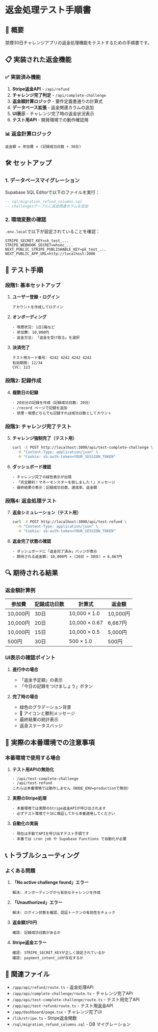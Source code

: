 # 返金処理テスト手順書

## 🎯 概要

禁煙30日チャレンジアプリの返金処理機能をテストするための手順書です。

## 📋 実装された返金機能

### ✅ 実装済み機能
1. **Stripe返金API** - `/api/refund`
2. **チャレンジ完了判定** - `/api/complete-challenge`
3. **返金額計算ロジック** - 要件定義書通りの計算式
4. **データベース拡張** - 返金関連カラムの追加
5. **UI表示** - チャレンジ完了時の返金状況表示
6. **テスト用API** - 開発環境での動作確認用

### 📊 返金計算ロジック
```
返金額 = 参加費 × (記録成功日数 ÷ 30日)
```

## 🛠️ セットアップ

### 1. データベースマイグレーション

Supabase SQL Editorで以下のファイルを実行：

```sql
-- sql/migration_refund_columns.sql
-- challengesテーブルに返金関連カラムを追加
```

### 2. 環境変数の確認

`.env.local`で以下が設定されていることを確認：

```env
STRIPE_SECRET_KEY=sk_test_...
STRIPE_WEBHOOK_SECRET=whsec_...
NEXT_PUBLIC_STRIPE_PUBLISHABLE_KEY=pk_test_...
NEXT_PUBLIC_APP_URL=http://localhost:3000
```

## 🧪 テスト手順

### 段階1: 基本セットアップ

1. **ユーザー登録・ログイン**
   ```
   アカウントを作成してログイン
   ```

2. **オンボーディング**
   ```
   - 喫煙状況: 1日1箱など
   - 参加費: 10,000円
   - 返金方法: 「返金を受け取る」を選択
   ```

3. **決済完了**
   ```
   テスト用カード番号: 4242 4242 4242 4242
   有効期限: 12/34
   CVC: 123
   ```

### 段階2: 記録作成

4. **複数日の記録**
   ```
   - 20日分の記録を作成（記録成功日数: 20日）
   - /record ページで記録を追加
   - 禁煙・喫煙どちらでも記録すれば成功日数としてカウント
   ```

### 段階3: チャレンジ完了テスト

5. **チャレンジ強制完了（テスト用）**
   ```bash
   curl -X POST http://localhost:3000/api/test-complete-challenge \
     -H "Content-Type: application/json" \
     -H "Cookie: sb-auth-token=YOUR_SESSION_TOKEN"
   ```

6. **ダッシュボード確認**
   ```
   - チャレンジ完了の緑色表示が出現
   - 「完全勝利！マネーモンスターを倒しました！」メッセージ
   - 最終結果の表示：記録成功日数、達成率、返金額
   ```

### 段階4: 返金処理テスト

7. **返金シミュレーション（テスト用）**
   ```bash
   curl -X POST http://localhost:3000/api/test-refund \
     -H "Content-Type: application/json" \
     -H "Cookie: sb-auth-token=YOUR_SESSION_TOKEN"
   ```

8. **返金完了状態の確認**
   ```
   - ダッシュボードに「返金完了済み」バッジが表示
   - 期待される返金額: 10,000円 × (20日 ÷ 30日) = 6,667円
   ```

## 🔍 期待される結果

### 返金額計算例

| 参加費 | 記録成功日数 | 計算式 | 返金額 |
|--------|-------------|--------|--------|
| 10,000円 | 30日 | 10,000 × 1.0 | 10,000円 |
| 10,000円 | 20日 | 10,000 × 0.67 | 6,667円 |
| 10,000円 | 15日 | 10,000 × 0.5 | 5,000円 |
| 500円 | 30日 | 500 × 1.0 | 500円 |

### UI表示の確認ポイント

1. **進行中の場合**
   - 「返金予定額」の表示
   - 「今日の記録をつけましょう」ボタン

2. **完了時の場合**
   - 緑色のグラデーション背景
   - 🎉 アイコンと勝利メッセージ
   - 最終結果の統計表示
   - 返金ステータスバッジ

## 🚨 実際の本番環境での注意事項

### 本番環境で使用する場合

1. **テスト用APIの無効化**
   ```
   - /api/test-complete-challenge
   - /api/test-refund
   これらは本番環境では動作しません（NODE_ENV=productionで無効）
   ```

2. **実際のStripe処理**
   ```
   - 本番環境では実際のStripe返金APIが呼び出されます
   - 必ずテスト環境で十分に検証してから本番適用してください
   ```

3. **自動化の実装**
   ```
   - 現在は手動でAPIを呼び出すテスト手順です
   - 本番では cron job や Supabase Functions で自動化が必要
   ```

## 📞 トラブルシューティング

### よくある問題

1. **「No active challenge found」エラー**
   ```
   解決: オンボーディングから有効なチャレンジを作成
   ```

2. **「Unauthorized」エラー**
   ```
   解決: ログイン状態を確認、認証トークンの有効性をチェック
   ```

3. **返金額が0円**
   ```
   確認: 記録成功日数があるか
   ```

4. **Stripe返金エラー**
   ```
   確認: STRIPE_SECRET_KEYが正しく設定されているか
   確認: payment_intent_idが存在するか
   ```

## 🔗 関連ファイル

- `/app/api/refund/route.ts` - 返金処理API
- `/app/api/complete-challenge/route.ts` - チャレンジ完了API
- `/app/api/test-complete-challenge/route.ts` - テスト用完了API
- `/app/api/test-refund/route.ts` - テスト用返金API
- `/app/dashboard/page.tsx` - チャレンジ完了UI
- `/lib/stripe.ts` - Stripe返金関数
- `/sql/migration_refund_columns.sql` - DB マイグレーション 
